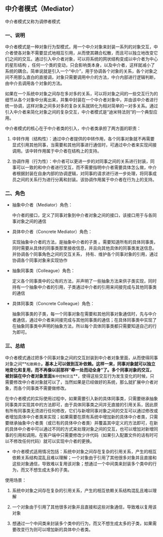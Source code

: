## 中介者模式（Mediator）

中介者模式又称为调停者模式

### 一、说明

中介者模式是一种对象行为型模式，用一个中介对象来封装一系列的对象交互，中介者使各对象不需要显式地相互引用，从而使其耦合松散，而且可以独立地改变它们之间的交互。通过引入中介者对象，可以将系统的网状结构变成以中介者为中心的星形结构 ，任何一个类的变动，只会影响类本身，以及中介者，这样就减小了系统的耦合。简单说就是引入一个“中介”，用于协调各个对象的关系，各个对象之间不用那么直白的直接调，对象只需要调用中介的方法，中介内部进行逻辑判断，由中介去调用各个对象的方法。

如果在一个系统中对象之间存在多对多的关系，可以将对象之间的一些交互行为的细节从各个对象中分离出来，并集中封装在一个中介者对象中，并由该中介者进行统一协调，这样对象之间多对多的复杂关系就转化为相对简单的一对多关系。通过引入中介者来简化对象之间的复杂交互，中介者模式是“迪米特法则”的一个典型应用。

中介者模式的核心在于中介者类的引入，中介者类承担了两方面的职责： 

1) 中转作用（结构性）：通过中介者提供的中转作用，各个同事对象就不再需要显式引用其他同事，当需要和其他同事进行通信时，可通过中介者来实现间接调用。该中转作用属于中介者在结构上的支持。

2) 协调作用（行为性）：中介者可以更进一步的对同事之间的关系进行封装，同事可以一致的和中介者进行交互，而不需要指明中介者需要具体怎么做，中介者根据封装在自身内部的协调逻辑，对同事的请求进行进一步处理，将同事成员之间的关系行为进行分离和封装。该协调作用属于中介者在行为上的支持。

### 二、角色

- 抽象中介者（Mediator）角色：

  中介者的接口，定义了同事对象到中介者对象之间的接口，该接口用于与各同事对象之间的通信

- 具体中介者（Concrete Mediator）角色： 

  实现抽象中介者的方法，是抽象中介者的子类 。需要知道所有的具体同事类，同时需要从具体的同事类那里接收信息，并且向其他具体的同事类发送信息。并协调各个同事角色之间的交互关系， 持有、维护各个同事对象的引用，通过协调各个同事对象来实现协作

- 抽象同事类（Colleague）角色：

  定义各个同事类中的公有的方法，并声明了一些抽象方法来供子类实现，同时持有一个抽象中介者的引用，子类通过中介者的引用来间接完成与其他同事类的通信

- 具体同事类（Concrete Colleague）角色： 

  抽象同事类的子类，每一个同事对象在需要和其他同事对象通信时，先与中介者通信，通过中介者来间接完成与其他同事类的通信；在具体同事类中实现了在抽象同事类中声明的抽象方法，所以每个具体同事类都只需要知道自己的行为即可。

### 三、总结

中介者模式通过把多个同事对象之间的交互封装到中介者对象里面，从而使得同事对象之间**`松散耦合`**，基本上可以做到互补依赖。这样一来，同事对象就可以独立地变化和复用，而不再像以前那样“牵一处而动全身”了。多个同事对象的交互，被封装在中介者对象里面**`集中控制交互`**，使得这些交互行为发生变化的时候，只需要修改中介者对象就可以了，当然如果是已经做好的系统，那么就扩展中介者对象，而各个同事类不需要做修改。

在中介者模式的实际使用过程中，如果需要引入新的具体同事类，只需要继承抽象同事类并实现其中的方法即可，由于具体同事类之间并无直接的引用关系，因此原有所有同事类无须进行任何修改，它们与新增同事对象之间的交互可以通过修改或者增加具体中介者类来实现；如果需要在原有系统中增加新的具体中介者类，只需要继承抽象中介者类（或已有的具体中介者类）并覆盖其中定义的方法即可，在新的具体中介者中可以通过不同的方式来处理对象之间的交互，也可以增加对新增同事的引用和调用。在客户端中只需要修改少许代码（如果引入配置文件的话有时可以不修改任何代码）就可以实现中介者的更换。

- 中介者模式适用情况包括：系统中对象之间存在复杂的引用关系，产生的相互依赖关系结构混乱且难以理解；一个对象由于引用了其他很多对象并且直接和这些对象通信，导致难以复用该对象；想通过一个中间类来封装多个类中的行为，而又不想生成太多的子类。

使用场景：

1) 系统中对象之间存在复杂的引用关系，产生的相互依赖关系结构混乱且难以理解

2) 一个对象由于引用了其他很多对象并且直接和这些对象通信，导致难以复用该对象

3) 想通过一个中间类来封装多个类中的行为，而又不想生成太多的子类，如果需要改变行为则可以增加新的具体中介者类。
